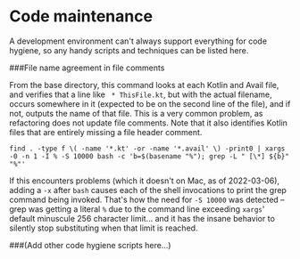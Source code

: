 # Code maintenance
A development environment can't always support everything for code hygiene, so
any handy scripts and techniques can be listed here.

###File name agreement in file comments

From the base directory, this command looks at each Kotlin and Avail file, and
verifies that a line like ` * ThisFile.kt`, but with the actual filename, occurs
somewhere in it (expected to be on the second line of the file), and if not,
outputs the name of that file. This is a very common problem, as refactoring
does not update file comments. Note that it also identifies Kotlin files that
are entirely missing a file header comment.


```
find . -type f \( -name '*.kt' -or -name '*.avail' \) -print0 | xargs -0 -n 1 -I % -S 10000 bash -c 'b=$(basename "%"); grep -L " [\*] ${b}" "%"'
```

If this encounters problems (which it doesn't on Mac, as of 2022-03-06), adding
a `-x` after `bash` causes each of the shell invocations to print the grep
command being invoked.  That's how the need for `-S 10000` was detected – grep
was getting a literal `%` due to the command line exceeding `xargs`' default
minuscule 256 character limit... and it has the insane behavior to silently stop
substituting when that limit is reached.


###(Add other code hygiene scripts here...) 

